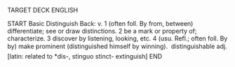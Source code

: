 TARGET DECK
ENGLISH

START
Basic
Distinguish
Back: v. 1 (often foll. By from, between) differentiate; see or draw distinctions. 2 be a mark or property of; characterize. 3 discover by listening, looking, etc. 4 (usu. Refl.; often foll. By by) make prominent (distinguished himself by winning).  distinguishable adj. [latin: related to *dis-, stinguo stinct- extinguish]
END
